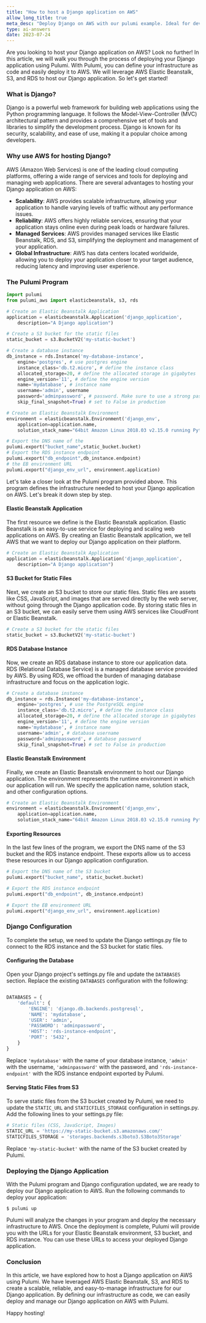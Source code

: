 ```yaml
---
title: "How to host a Django application on AWS"
allow_long_title: true
meta_desc: "Deploy Django on AWS with our pulumi example. Ideal for developers and DevOps, improve scalability and performance of Python web apps."
type: ai-answers
date: 2023-07-24
---
```


Are you looking to host your Django application on AWS? Look no further! In this article, we will walk you through the process of deploying your Django application using Pulumi. With Pulumi, you can define your infrastructure as code and easily deploy it to AWS. We will leverage AWS Elastic Beanstalk, S3, and RDS to host our Django application. So let's get started!

### What is Django?

Django is a powerful web framework for building web applications using the Python programming language. It follows the Model-View-Controller (MVC) architectural pattern and provides a comprehensive set of tools and libraries to simplify the development process. Django is known for its security, scalability, and ease of use, making it a popular choice among developers.

### Why use AWS for hosting Django?

AWS (Amazon Web Services) is one of the leading cloud computing platforms, offering a wide range of services and tools for deploying and managing web applications. There are several advantages to hosting your Django application on AWS:

- **Scalability**: AWS provides scalable infrastructure, allowing your application to handle varying levels of traffic without any performance issues.
- **Reliability**: AWS offers highly reliable services, ensuring that your application stays online even during peak loads or hardware failures.
- **Managed Services**: AWS provides managed services like Elastic Beanstalk, RDS, and S3, simplifying the deployment and management of your application.
- **Global Infrastructure**: AWS has data centers located worldwide, allowing you to deploy your application closer to your target audience, reducing latency and improving user experience.

### The Pulumi Program

```python
import pulumi
from pulumi_aws import elasticbeanstalk, s3, rds

# Create an Elastic Beanstalk Application
application = elasticbeanstalk.Application('django_application',
    description="A Django application")

# Create a S3 bucket for the static files
static_bucket = s3.BucketV2('my-static-bucket')

# Create a database instance
db_instance = rds.Instance('my-database-instance',
    engine='postgres', # use postgres engine
    instance_class='db.t2.micro', # define the instance class
    allocated_storage=20, # define the allocated storage in gigabytes
    engine_version='11', # define the engine version
    name='mydatabase', # instance name
    username='admin', username
    password='adminpassword', # password. Make sure to use a strong password in production.
    skip_final_snapshot=True) # set to False in production

# Create an Elastic Beanstalk Environment
environment = elasticbeanstalk.Environment('django_env',
    application=application.name,
    solution_stack_name="64bit Amazon Linux 2018.03 v2.15.0 running Python 3.6")

# Export the DNS name of the
pulumi.export("bucket_name",static_bucket.bucket)
# Export the RDS instance endpoint
pulumi.export("db_endpoint",db_instance.endpoint)
# the EB environment URL
pulumi.export("django_env_url", environment.application)
```

Let's take a closer look at the Pulumi program provided above. This program defines the infrastructure needed to host your Django application on AWS. Let's break it down step by step.

#### Elastic Beanstalk Application

The first resource we define is the Elastic Beanstalk application. Elastic Beanstalk is an easy-to-use service for deploying and scaling web applications on AWS. By creating an Elastic Beanstalk application, we tell AWS that we want to deploy our Django application on their platform.

```python
# Create an Elastic Beanstalk Application
application = elasticbeanstalk.Application('django_application',
    description="A Django application")
```

#### S3 Bucket for Static Files

Next, we create an S3 bucket to store our static files. Static files are assets like CSS, JavaScript, and images that are served directly by the web server, without going through the Django application code. By storing static files in an S3 bucket, we can easily serve them using AWS services like CloudFront or Elastic Beanstalk.

```python
# Create a S3 bucket for the static files
static_bucket = s3.BucketV2('my-static-bucket')
```

#### RDS Database Instance

Now, we create an RDS database instance to store our application data. RDS (Relational Database Service) is a managed database service provided by AWS. By using RDS, we offload the burden of managing database infrastructure and focus on the application logic.

```python
# Create a database instance
db_instance = rds.Instance('my-database-instance',
    engine='postgres', # use the PostgreSQL engine
    instance_class='db.t2.micro', # define the instance class
    allocated_storage=20, # define the allocated storage in gigabytes
    engine_version='11', # define the engine version
    name='mydatabase', # instance name
    username='admin', # database username
    password='adminpassword', # database password
    skip_final_snapshot=True) # set to False in production
```

#### Elastic Beanstalk Environment

Finally, we create an Elastic Beanstalk environment to host our Django application. The environment represents the runtime environment in which our application will run. We specify the application name, solution stack, and other configuration options.

```python
# Create an Elastic Beanstalk Environment
environment = elasticbeanstalk.Environment('django_env',
    application=application.name,
    solution_stack_name="64bit Amazon Linux 2018.03 v2.15.0 running Python 3.6")
```

#### Exporting Resources

In the last few lines of the program, we export the DNS name of the S3 bucket and the RDS instance endpoint. These exports allow us to access these resources in our Django application configuration.

```python
# Export the DNS name of the S3 bucket
pulumi.export("bucket_name", static_bucket.bucket)

# Export the RDS instance endpoint
pulumi.export("db_endpoint", db_instance.endpoint)

# Export the EB environment URL
pulumi.export("django_env_url", environment.application)
```

### Django Configuration

To complete the setup, we need to update the Django settings.py file to connect to the RDS instance and the S3 bucket for static files.

#### Configuring the Database

Open your Django project's settings.py file and update the `DATABASES` section. Replace the existing `DATABASES` configuration with the following:

```python

DATABASES = {
    'default': {
        'ENGINE': 'django.db.backends.postgresql',
        'NAME': 'mydatabase',
        'USER': 'admin',
        'PASSWORD': 'adminpassword',
        'HOST': 'rds-instance-endpoint',
        'PORT': '5432',
    }
}
```

Replace `'mydatabase'` with the name of your database instance, `'admin'` with the username, `'adminpassword'` with the password, and `'rds-instance-endpoint'` with the RDS instance endpoint exported by Pulumi.

#### Serving Static Files from S3

To serve static files from the S3 bucket created by Pulumi, we need to update the `STATIC_URL` and `STATICFILES_STORAGE` configuration in settings.py. Add the following lines to your settings.py file:

```python
# Static files (CSS, JavaScript, Images)
STATIC_URL = 'https://my-static-bucket.s3.amazonaws.com/'
STATICFILES_STORAGE = 'storages.backends.s3boto3.S3Boto3Storage'
```

Replace `'my-static-bucket'` with the name of the S3 bucket created by Pulumi.

### Deploying the Django Application

With the Pulumi program and Django configuration updated, we are ready to deploy our Django application to AWS. Run the following commands to deploy your application:

```shell
$ pulumi up
```

Pulumi will analyze the changes in your program and deploy the necessary infrastructure to AWS. Once the deployment is complete, Pulumi will provide you with the URLs for your Elastic Beanstalk environment, S3 bucket, and RDS instance. You can use these URLs to access your deployed Django application.

### Conclusion

In this article, we have explored how to host a Django application on AWS using Pulumi. We have leveraged AWS Elastic Beanstalk, S3, and RDS to create a scalable, reliable, and easy-to-manage infrastructure for our Django application. By defining our infrastructure as code, we can easily deploy and manage our Django application on AWS with Pulumi.

Happy hosting!
